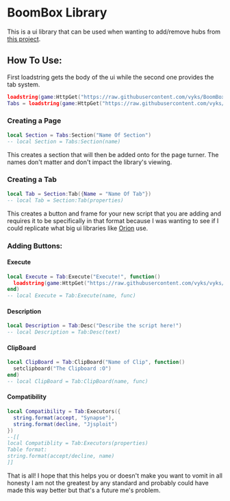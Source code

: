 # BoomBox Library
This is a ui library that can be used when wanting to add/remove hubs from [this project](https://github.com/vyks/vyks).


## How To Use:
First loadstring gets the body of the ui while the second one provides the tab system.
```lua
loadstring(game:HttpGet("https://raw.githubusercontent.com/vyks/BoomBoxLibrary/main/Body.lua"))()
Tabs = loadstring(game:HttpGet("https://raw.githubusercontent.com/vyks/BoomBoxLibrary/main/Tabs.lua"))()
```

### Creating a Page
```lua
local Section = Tabs:Section("Name Of Section")
-- local Section = Tabs:Section(name)
```
This creates a section that will then be added onto for the page turner. The names don't matter and don't impact the library's viewing.

### Creating a Tab
```lua
local Tab = Section:Tab({Name = "Name Of Tab"})
-- local Tab = Section:Tab(properties)
```
This creates a button and frame for your new script that you are adding and requires it to be specifically in that format because I was wanting to see if I could replicate what big ui libraries like [Orion](https://github.com/shlexware/Orion) use.

### Adding Buttons:

#### Execute
```lua
local Execute = Tab:Execute("Execute!", function()
  loadstring(game:HttpGet("https://raw.githubusercontent.com/vyks/vyks/main/AuxPineapple.lua"))()
end)
-- local Execute = Tab:Execute(name, func)
```
#### Description
```lua
local Description = Tab:Desc("Describe the script here!")
-- local Description = Tab:Desc(text)
```
#### ClipBoard
```lua
local ClipBoard = Tab:ClipBoard("Name of Clip", function()
  setclipboard("The Clipboard :O")
end)
-- local ClipBoard = Tab:ClipBoard(name, func)
```
#### Compatibility
```lua
local Compatibility = Tab:Executors({
  string.format(accept, "Synapse"),
  string.format(decline, "Jjsploit")
})
--[[ 
local Compatiblity = Tab:Executors(properties)
Table format:
string.format(accept/decline, name)
]]
```
That is all! I hope that this helps you or doesn't make you want to vomit in all honesty I am not the greatest by any standard and probably could have made this way better but that's a future me's problem.
